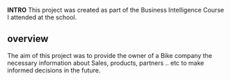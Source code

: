 **INTRO** 
This project was created as part of the Business Intelligence Course I attended at the school. 

## overview 
The aim of this project was to provide the owner of a Bike company 
the necessary information about Sales, products, partners .. etc 
to make informed decisions in the future. 
